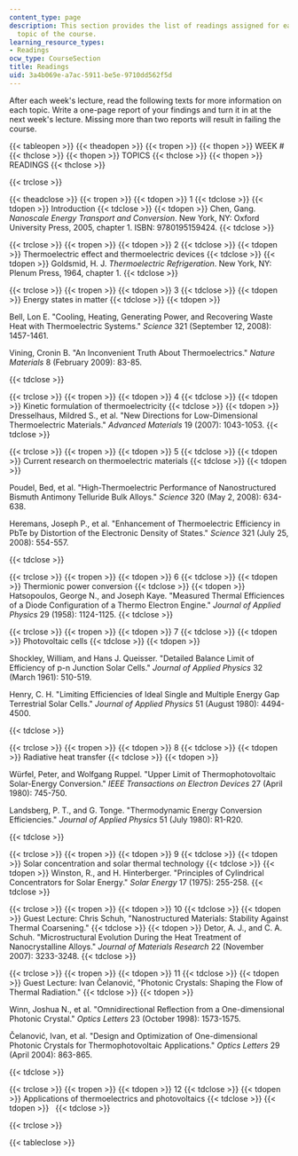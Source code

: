 ```yaml
---
content_type: page
description: This section provides the list of readings assigned for each lecture
  topic of the course.
learning_resource_types:
- Readings
ocw_type: CourseSection
title: Readings
uid: 3a4b069e-a7ac-5911-be5e-9710dd562f5d
---
```


After each week's lecture, read the following texts for more information on each topic. Write a one-page report of your findings and turn it in at the next week's lecture. Missing more than two reports will result in failing the course.

{{< tableopen >}}
{{< theadopen >}}
{{< tropen >}}
{{< thopen >}}
WEEK #
{{< thclose >}}
{{< thopen >}}
TOPICS
{{< thclose >}}
{{< thopen >}}
READINGS
{{< thclose >}}

{{< trclose >}}

{{< theadclose >}}
{{< tropen >}}
{{< tdopen >}}
1
{{< tdclose >}}
{{< tdopen >}}
Introduction
{{< tdclose >}}
{{< tdopen >}}
Chen, Gang. _Nanoscale Energy Transport and Conversion_. New York, NY: Oxford University Press, 2005, chapter 1. ISBN: 9780195159424.
{{< tdclose >}}

{{< trclose >}}
{{< tropen >}}
{{< tdopen >}}
2
{{< tdclose >}}
{{< tdopen >}}
Thermoelectric effect and thermoelectric devices
{{< tdclose >}}
{{< tdopen >}}
Goldsmid, H. J. _Thermoelectric Refrigeration_. New York, NY: Plenum Press, 1964, chapter 1.
{{< tdclose >}}

{{< trclose >}}
{{< tropen >}}
{{< tdopen >}}
3
{{< tdclose >}}
{{< tdopen >}}
Energy states in matter
{{< tdclose >}}
{{< tdopen >}}


Bell, Lon E. "Cooling, Heating, Generating Power, and Recovering Waste Heat with Thermoelectric Systems." _Science_ 321 (September 12, 2008): 1457-1461.

Vining, Cronin B. "An Inconvenient Truth About Thermoelectrics." _Nature Materials_ 8 (February 2009): 83-85.


{{< tdclose >}}

{{< trclose >}}
{{< tropen >}}
{{< tdopen >}}
4
{{< tdclose >}}
{{< tdopen >}}
Kinetic formulation of thermoelectricity
{{< tdclose >}}
{{< tdopen >}}
Dresselhaus, Mildred S., et al. "New Directions for Low-Dimensional Thermoelectric Materials." _Advanced Materials_ 19 (2007): 1043-1053.
{{< tdclose >}}

{{< trclose >}}
{{< tropen >}}
{{< tdopen >}}
5
{{< tdclose >}}
{{< tdopen >}}
Current research on thermoelectric materials
{{< tdclose >}}
{{< tdopen >}}


Poudel, Bed, et al. "High-Thermoelectric Performance of Nanostructured Bismuth Antimony Telluride Bulk Alloys." _Science_ 320 (May 2, 2008): 634-638.

Heremans, Joseph P., et al. "Enhancement of Thermoelectric Efficiency in PbTe by Distortion of the Electronic Density of States." _Science_ 321 (July 25, 2008): 554-557.


{{< tdclose >}}

{{< trclose >}}
{{< tropen >}}
{{< tdopen >}}
6
{{< tdclose >}}
{{< tdopen >}}
Thermionic power conversion
{{< tdclose >}}
{{< tdopen >}}
Hatsopoulos, George N., and Joseph Kaye. "Measured Thermal Efficiences of a Diode Configuration of a Thermo Electron Engine." _Journal of Applied Physics_ 29 (1958): 1124-1125.
{{< tdclose >}}

{{< trclose >}}
{{< tropen >}}
{{< tdopen >}}
7
{{< tdclose >}}
{{< tdopen >}}
Photovoltaic cells
{{< tdclose >}}
{{< tdopen >}}


Shockley, William, and Hans J. Queisser. "Detailed Balance Limit of Efficiency of p-n Junction Solar Cells." _Journal of Applied Physics_ 32 (March 1961): 510-519.

Henry, C. H. "Limiting Efficiencies of Ideal Single and Multiple Energy Gap Terrestrial Solar Cells." _Journal of Applied Physics_ 51 (August 1980): 4494-4500.


{{< tdclose >}}

{{< trclose >}}
{{< tropen >}}
{{< tdopen >}}
8
{{< tdclose >}}
{{< tdopen >}}
Radiative heat transfer
{{< tdclose >}}
{{< tdopen >}}


Würfel, Peter, and Wolfgang Ruppel. "Upper Limit of Thermophotovoltaic Solar-Energy Conversion." _IEEE Transactions on Electron Devices_ 27 (April 1980): 745-750.

Landsberg, P. T., and G. Tonge. "Thermodynamic Energy Conversion Efficiencies." _Journal of Applied Physics_ 51 (July 1980): R1-R20.


{{< tdclose >}}

{{< trclose >}}
{{< tropen >}}
{{< tdopen >}}
9
{{< tdclose >}}
{{< tdopen >}}
Solar concentration and solar thermal technology
{{< tdclose >}}
{{< tdopen >}}
Winston, R., and H. Hinterberger. "Principles of Cylindrical Concentrators for Solar Energy." _Solar Energy_ 17 (1975): 255-258.
{{< tdclose >}}

{{< trclose >}}
{{< tropen >}}
{{< tdopen >}}
10
{{< tdclose >}}
{{< tdopen >}}
Guest Lecture: Chris Schuh, "Nanostructured Materials: Stability Against Thermal Coarsening."
{{< tdclose >}}
{{< tdopen >}}
Detor, A. J., and C. A. Schuh. "Microstructural Evolution During the Heat Treatment of Nanocrystalline Alloys." _Journal of Materials Research_ 22 (November 2007): 3233-3248.
{{< tdclose >}}

{{< trclose >}}
{{< tropen >}}
{{< tdopen >}}
11
{{< tdclose >}}
{{< tdopen >}}
Guest Lecture: Ivan Čelanović, "Photonic Crystals: Shaping the Flow of Thermal Radiation."
{{< tdclose >}}
{{< tdopen >}}


Winn, Joshua N., et al. "Omnidirectional Reflection from a One-dimensional Photonic Crystal." _Optics Letters_ 23 (October 1998): 1573-1575.

Čelanović, Ivan, et al. "Design and Optimization of One-dimensional Photonic Crystals for Thermophotovoltaic Applications." _Optics Letters_ 29 (April 2004): 863-865.


{{< tdclose >}}

{{< trclose >}}
{{< tropen >}}
{{< tdopen >}}
12
{{< tdclose >}}
{{< tdopen >}}
Applications of thermoelectrics and photovoltaics
{{< tdclose >}}
{{< tdopen >}}
 
{{< tdclose >}}

{{< trclose >}}

{{< tableclose >}}